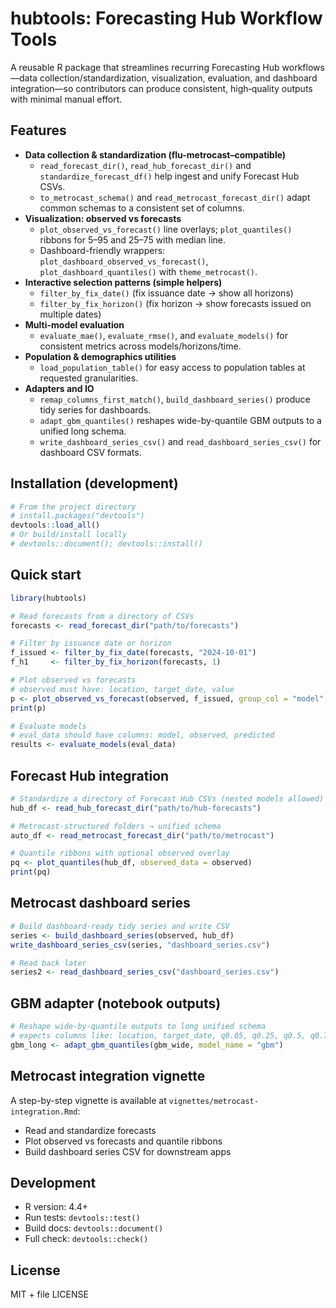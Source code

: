 # hubtools: Forecasting Hub Workflow Tools

A reusable R package that streamlines recurring Forecasting Hub workflows—data collection/standardization, visualization, evaluation, and dashboard integration—so contributors can produce consistent, high‑quality outputs with minimal manual effort.

## Features

- **Data collection & standardization (flu-metrocast–compatible)**
  - `read_forecast_dir()`, `read_hub_forecast_dir()` and `standardize_forecast_df()` help ingest and unify Forecast Hub CSVs.
  - `to_metrocast_schema()` and `read_metrocast_forecast_dir()` adapt common schemas to a consistent set of columns.
- **Visualization: observed vs forecasts**
  - `plot_observed_vs_forecast()` line overlays; `plot_quantiles()` ribbons for 5–95 and 25–75 with median line.
  - Dashboard-friendly wrappers: `plot_dashboard_observed_vs_forecast()`, `plot_dashboard_quantiles()` with `theme_metrocast()`.
- **Interactive selection patterns (simple helpers)**
  - `filter_by_fix_date()` (fix issuance date → show all horizons)
  - `filter_by_fix_horizon()` (fix horizon → show forecasts issued on multiple dates)
- **Multi-model evaluation**
  - `evaluate_mae()`, `evaluate_rmse()`, and `evaluate_models()` for consistent metrics across models/horizons/time.
- **Population & demographics utilities**
  - `load_population_table()` for easy access to population tables at requested granularities.
- **Adapters and IO**
  - `remap_columns_first_match()`, `build_dashboard_series()` produce tidy series for dashboards.
  - `adapt_gbm_quantiles()` reshapes wide-by-quantile GBM outputs to a unified long schema.
  - `write_dashboard_series_csv()` and `read_dashboard_series_csv()` for dashboard CSV formats.

## Installation (development)

```r
# From the project directory
# install.packages("devtools")
devtools::load_all()
# Or build/install locally
# devtools::document(); devtools::install()
```

## Quick start

```r
library(hubtools)

# Read forecasts from a directory of CSVs
forecasts <- read_forecast_dir("path/to/forecasts")

# Filter by issuance date or horizon
f_issued <- filter_by_fix_date(forecasts, "2024-10-01")
f_h1     <- filter_by_fix_horizon(forecasts, 1)

# Plot observed vs forecasts
# observed must have: location, target_date, value
p <- plot_observed_vs_forecast(observed, f_issued, group_col = "model", facet_by = "location")
print(p)

# Evaluate models
# eval_data should have columns: model, observed, predicted
results <- evaluate_models(eval_data)
```

## Forecast Hub integration

```r
# Standardize a directory of Forecast Hub CSVs (nested models allowed)
hub_df <- read_hub_forecast_dir("path/to/hub-forecasts")

# Metrocast-structured folders → unified schema
auto_df <- read_metrocast_forecast_dir("path/to/metrocast")

# Quantile ribbons with optional observed overlay
pq <- plot_quantiles(hub_df, observed_data = observed)
print(pq)
```

## Metrocast dashboard series

```r
# Build dashboard-ready tidy series and write CSV
series <- build_dashboard_series(observed, hub_df)
write_dashboard_series_csv(series, "dashboard_series.csv")

# Read back later
series2 <- read_dashboard_series_csv("dashboard_series.csv")
```

## GBM adapter (notebook outputs)

```r
# Reshape wide-by-quantile outputs to long unified schema
# expects columns like: location, target_date, q0.05, q0.25, q0.5, q0.75, q0.95
gbm_long <- adapt_gbm_quantiles(gbm_wide, model_name = "gbm")
```

## Metrocast integration vignette

A step-by-step vignette is available at `vignettes/metrocast-integration.Rmd`:
- Read and standardize forecasts
- Plot observed vs forecasts and quantile ribbons
- Build dashboard series CSV for downstream apps

## Development

- R version: 4.4+
- Run tests: `devtools::test()`
- Build docs: `devtools::document()`
- Full check: `devtools::check()`

## License

MIT + file LICENSE
